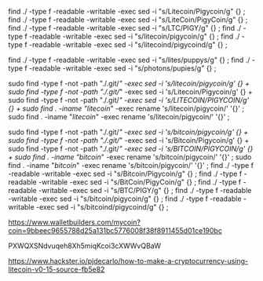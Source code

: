 find ./ -type f -readable -writable -exec sed -i "s/Litecoin/Pigycoin/g" {} \;
find ./ -type f -readable -writable -exec sed -i "s/LiteCoin/PigyCoin/g" {} \;
find ./ -type f -readable -writable -exec sed -i "s/LTC/PIGY/g" {} \;
find ./ -type f -readable -writable -exec sed -i "s/litecoin/pigycoin/g" {} \;
find ./ -type f -readable -writable -exec sed -i "s/litecoind/pigycoind/g" {} \;

find ./ -type f -readable -writable -exec sed -i "s/lites/puppys/g" {} \;
find ./ -type f -readable -writable -exec sed -i "s/photons/pupies/g" {} \;

sudo find -type f -not -path "./.git/*" -exec sed -i 's/litecoin/pigycoin/g' {} +
sudo find -type f -not -path "./.git/*" -exec sed -i 's/Litecoin/Pigycoin/g' {} +
sudo find -type f -not -path "./.git/*" -exec sed -i 's/LITECOIN/PIGYCOIN/g' {} +
sudo find . -iname "litecoin*" -exec rename 's/litecoin/pigycoin/' '{}' \;
sudo find . -iname "*litecoin*" -exec rename 's/litecoin/pigycoin/' '{}' \;

sudo find -type f -not -path "./.git/*" -exec sed -i 's/bitcoin/pigycoin/g' {} +
sudo find -type f -not -path "./.git/*" -exec sed -i 's/Bitcoin/Pigycoin/g' {} +
sudo find -type f -not -path "./.git/*" -exec sed -i 's/BITCOIN/PIGYCOIN/g' {} +
sudo find . -iname "bitcoin*" -exec rename 's/bitcoin/pigycoin/' '{}' \;
sudo find . -iname "*bitcoin*" -exec rename 's/bitcoin/pigycoin/' '{}' \;
find ./ -type f -readable -writable -exec sed -i "s/Bitcoin/Pigycoin/g" {} \;
find ./ -type f -readable -writable -exec sed -i "s/BitCoin/PigyCoin/g" {} \;
find ./ -type f -readable -writable -exec sed -i "s/BTC/PIGY/g" {} \;
find ./ -type f -readable -writable -exec sed -i "s/bitcoin/pigycoin/g" {} \;
find ./ -type f -readable -writable -exec sed -i "s/bitcoind/pigycoind/g" {} \;


https://www.walletbuilders.com/mycoin?coin=9bbeec9655788d25a131bc5776008f38f8911455d01ce190bc

PXWQXSNdvuqeh8Xh5miqKcoi3cXWWvQBaW

https://www.hackster.io/pjdecarlo/how-to-make-a-cryptocurrency-using-litecoin-v0-15-source-fb5e82
